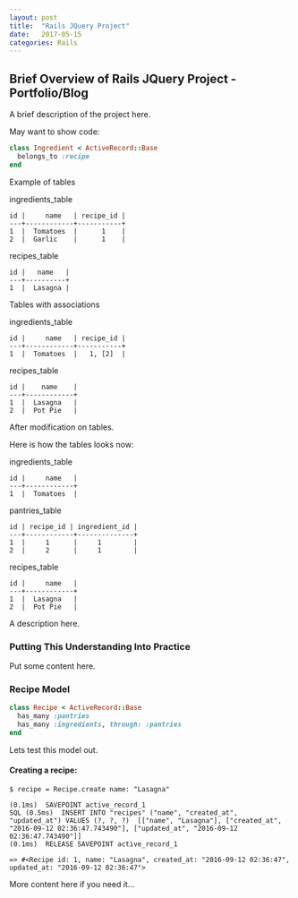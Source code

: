 ```yaml
---
layout: post
title:  "Rails JQuery Project"
date:   2017-05-15
categories: Rails
---
```


## Brief Overview of Rails JQuery Project - Portfolio/Blog

A brief description of the project here.

May want to show code:

```ruby
class Ingredient < ActiveRecord::Base
  belongs_to :recipe
end
```

Example of tables

ingredients_table

```
id |     name   | recipe_id |
---+------------+-----------+
1  |  Tomatoes  |      1    |
2  |  Garlic    |      1    |
```

recipes_table

```
id |   name   |
---+----------+
1  |  Lasagna |
```

Tables with associations

ingredients_table

```
id |     name   | recipe_id |
---+------------+-----------+
1  |  Tomatoes  |   1, [2]  |
```

recipes_table

```
id |    name    |
---+------------+
1  |  Lasagna   |
2  |  Pot Pie   |
```

After modification on tables.

Here is how the tables looks now:

ingredients_table

```
id |     name   |
---+------------+
1  |  Tomatoes  |
```

pantries_table

```
id | recipe_id | ingredient_id |
---+------------+--------------+
1  |     1      |     1        |
2  |     2      |     1        |
```

recipes_table

```
id |     name   |
---+------------+
1  |  Lasagna   |
2  |  Pot Pie   |
```

A description here.

### Putting This Understanding Into Practice

Put some content here.

### Recipe Model

```ruby
class Recipe < ActiveRecord::Base
  has_many :pantries
  has_many :ingredients, through: :pantries
end
```

Lets test this model out.

#### Creating a recipe:

```
$ recipe = Recipe.create name: "Lasagna"

(0.1ms)  SAVEPOINT active_record_1
SQL (0.5ms)  INSERT INTO "recipes" ("name", "created_at", "updated_at") VALUES (?, ?, ?)  [["name", "Lasagna"], ["created_at", "2016-09-12 02:36:47.743490"], ["updated_at", "2016-09-12 02:36:47.743490"]]
(0.1ms)  RELEASE SAVEPOINT active_record_1

=> #<Recipe id: 1, name: "Lasagna", created_at: "2016-09-12 02:36:47", updated_at: "2016-09-12 02:36:47">
```

More content here if you need it...
